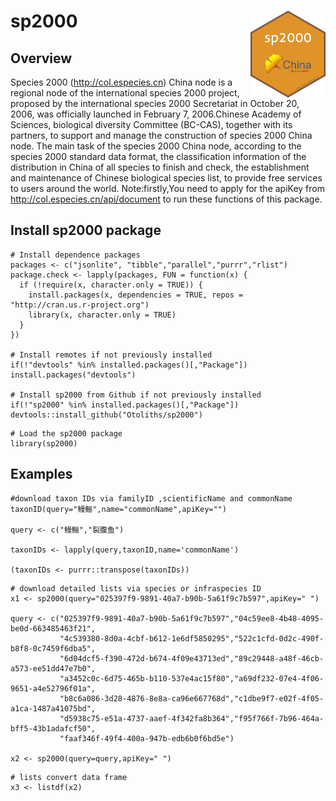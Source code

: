 <!-- README.md is generated from README.Rmd. Please edit that file -->

# sp2000 <img src="man/figures/logo.png" align="right" width="120" />

## Overview

Species 2000 (http://col.especies.cn) China node is a regional node of the international species 2000 project, proposed by the international species 2000 Secretariat in October 20, 2006, was officially launched in February 7, 2006.Chinese Academy of Sciences, biological diversity Committee (BC-CAS), together with its partners, to support and manage the construction of species 2000 China node. The main task of the species 2000 China node, according to the species 2000 standard data format, the classification information of the distribution in China of all species to finish and check, the establishment and maintenance of Chinese biological species list, to provide free services to users around the world. Note:firstly,You need to apply for the apiKey from http://col.especies.cn/api/document to run these functions of this package.



## Install sp2000 package

```{r , eval=F}
# Install dependence packages
packages <- c("jsonlite", "tibble","parallel","purrr","rlist")
package.check <- lapply(packages, FUN = function(x) {
  if (!require(x, character.only = TRUE)) {
    install.packages(x, dependencies = TRUE, repos = "http://cran.us.r-project.org")
    library(x, character.only = TRUE)
  }
})

# Install remotes if not previously installed
if(!"devtools" %in% installed.packages()[,"Package"]) install.packages("devtools")

# Install sp2000 from Github if not previously installed
if(!"sp2000" %in% installed.packages()[,"Package"]) devtools::install_github("Otoliths/sp2000")
```

```{r , eval=F}
# Load the sp2000 package
library(sp2000)
```


## Examples

```{r , eval=F}
#download taxon IDs via familyID ,scientificName and commonName
taxonID(query="鳗鲡",name="commonName",apiKey="")

query <- c("鳗鲡","裂腹鱼")

taxonIDs <- lapply(query,taxonID,name='commonName')

(taxonIDs <- purrr::transpose(taxonIDs))
```

```{r , eval=F}
# download detailed lists via species or infraspecies ID
x1 <- sp2000(query="025397f9-9891-40a7-b90b-5a61f9c7b597",apiKey=" ")

query <- c("025397f9-9891-40a7-b90b-5a61f9c7b597","04c59ee8-4b48-4095-be0d-663485463f21",
           "4c539380-8d0a-4cbf-b612-1e6df5850295","522c1cfd-0d2c-490f-b8f8-0c7459f6dba5",
           "6d04dcf5-f390-472d-b674-4f09e43713ed","89c29448-a48f-46cb-a573-ee51dd47e7b0",
           "a3452c0c-6d75-465b-b110-537e4ac15f80","a69df232-07e4-4f06-9651-a4e52796f01a",
           "b8c6a086-3d28-4876-8e8a-ca96e667768d","c1dbe9f7-e02f-4f05-a1ca-1487a41075bd",
           "d5938c75-e51a-4737-aaef-4f342fa8b364","f95f766f-7b96-464a-bff5-43b1adafcf50",
           "faaf346f-49f4-400a-947b-edb6b0f6bd5e")
           
x2 <- sp2000(query=query,apiKey=" ")
```

```{r , eval=F}
# lists convert data frame
x3 <- listdf(x2)
```
